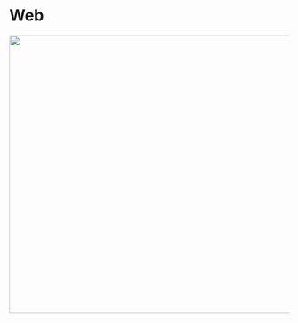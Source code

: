 # Web
<img src="https://user-images.githubusercontent.com/89114612/141256625-9b464321-fd21-4483-94dd-076463013679.png" style="height:500px; width:750px">
